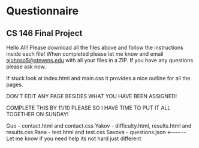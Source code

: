 # Questionnaire
CS 146 Final Project
--------------------------------------------
Hello All! Please download all the files above and follow the instructions inside each file!
When completed please let me know and email ajohnso5@stevens.edu with all your files in a ZIP.
If you have any questions please ask now.

If stuck look at index.html and main.css it provides a nice outline for all the pages.

DON'T EDIT ANY PAGE BESIDES WHAT YOU HAVE BEEN ASSIGNED!

COMPLETE THIS BY 11/10 PLEASE SO I HAVE TIME TO PUT IT ALL TOGETHER ON SUNDAY!

Guo - contact.html and contact.css
Yakov - difficulty.html, results.html and results.css
Rana - test.html and test.css
Savova - questions.json   <----- Let me know if you need help its not hard just different
